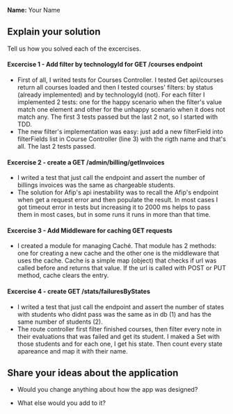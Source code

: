**Name:** Your Name

## Explain your solution
Tell us how you solved each of the excercises.

#### Excercise 1 - Add filter by technologyId for GET /courses endpoint
- First of all, I writed tests for Courses Controller. I tested Get api/courses return all courses loaded and then I tested courses' filters: by status (already implemented) and by technologyId (not). For each filter I implemented 2 tests: one for the happy scenario when the filter's value match one element and other for the unhappy scenario when it does not match any. The first 3 tests  passed but the last 2 not, so I started with TDD.
- The new filter's implementation was easy: just add a new filterField into filterFields list in Course Controller (line 3) with the 
rigth name and that's all. The last 2 tests passed.

#### Excercise 2 - create a GET /admin/billing/getInvoices
- I writed a test that just call the endpoint and assert the number of billings invoices was the same as chargeable students. 
- The solution for Afip's api inestability was to recall the Afip's endpoint when get a request error and then populate the result. In most cases I got timeout error in tests but increasing it to 2000 ms helps to pass them in most cases, but in some runs it runs in more than that time.

#### Excercise 3 - Add Middleware for caching GET requests
- I created a module for managing Caché. That module has 2 methods: one for creating a new cache and the other one is the middleware that uses the cache. Cache is a simple map (object) that checks if url was called before and returns that value. If the url is called with POST or PUT method, cache clears the entry.

#### Excercise 4 - create GET /stats/failuresByStates
- I writed a test that just call the endpoint and assert the number of states with students who didnt pass was the same as in db (1) and has the same number of students (2). 
- The route controller first filter finished courses, then filter every note in their evaluations that was failed and get its student. I maked a Set with those students and for each one, I get his state. Then count every state apareance and map it with their name.

## Share your ideas about the application

- Would you change anything about how the app was designed?

- What else would you add to it?

